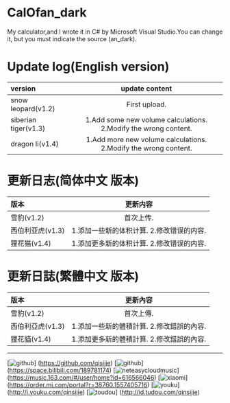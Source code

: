 # CalOfan_dark
My calculator,and I wrote it in C# by Microsoft Visual Studio.You can change it, but you must indicate the source (an_dark).

# Update log(English version)

|version|update content|
|:-|:-:|
|snow leopard(v1.2)|First upload.|
|siberian tiger(v1.3)|1.Add some new volume calculations. 2.Modify the wrong content.|
|dragon li(v1.4)|1.Add more new volume calculations. 2.Modify the wrong content.|

# 更新日志(简体中文 版本)

|版本|更新内容|
|:-|:-:|
|雪豹(v1.2)|首次上传.|
|西伯利亚虎(v1.3)|1.添加一些新的体积计算. 2.修改错误的内容.|
|狸花猫(v1.4)|1.添加更多新的体积计算. 2.修改错误的内容.|

# 更新日誌(繁體中文 版本)

|版本|更新內容|
|:-|:-:|
|雪豹(v1.2)|首次上傳.|
|西伯利亞虎(v1.3)|1.添加一些新的體積計算. 2.修改錯誤的內容.|
|狸花貓(v1.4)|1.添加更多新的體積計算. 2.修改錯誤的內容.|

*****
[![github](https://github.com/nullice/NViconsLib_Silhouette/blob/master/Sample/sample_flat_2/%E5%9C%86%E5%BD%A2_%E7%99%BD%E5%BA%95/64px/GitHub.png)]
(https://github.com/qisijie) 
[![github](https://github.com/nullice/NViconsLib_Silhouette/blob/master/Sample/sample_flat_2/%E5%9C%86%E5%BD%A2_%E7%99%BD%E5%BA%95/64px/bilibili%20-%E5%93%94%E5%93%A9%E5%93%94%E5%93%A9.png)]
(https://space.bilibili.com/189781174) 
[![neteasycloudmusic](https://github.com/nullice/NViconsLib_Silhouette/blob/master/Sample/sample_flat_2/%E5%9C%86%E5%BD%A2_%E7%99%BD%E5%BA%95/64px/NetEase%20-%E7%BD%91%E6%98%93_music%20-%E9%9F%B3%E4%B9%90.png)]
(https://music.163.com/#/user/home?id=616566046)
[![xiaomi](https://github.com/nullice/NViconsLib_Silhouette/blob/master/Sample/sample_flat_2/%E5%9C%86%E5%BD%A2_%E7%99%BD%E5%BA%95/64px/xiaomi%20-%E5%B0%8F%E7%B1%B3.png)]
(https://order.mi.com/portal?r=38760.1557405716)
[![youku](https://github.com/nullice/NViconsLib_Silhouette/blob/master/Sample/sample_flat_2/%E5%9C%86%E5%BD%A2_%E7%99%BD%E5%BA%95/64px/youku%20-%E4%BC%98%E9%85%B7_B.png)]
(http://i.youku.com/qinsijie)
[![toudou](https://github.com/nullice/NViconsLib_Silhouette/blob/master/Sample/sample_flat_2/%E5%9C%86%E5%BD%A2_%E7%99%BD%E5%BA%95/64px/tudou%20-%E5%9C%9F%E8%B1%86.png)]
(http://id.tudou.com/qinsijie)

